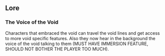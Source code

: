 ## Lore

### The Voice of the Void

Characters that embraced the void can travel the void lines and get access to more void specific features. Also they now hear in the background the voice of the void talking to them (MUST HAVE IMMERSION FEATURE, SHOULD NOT BOTHER THE PLAYER TOO MUCH).

